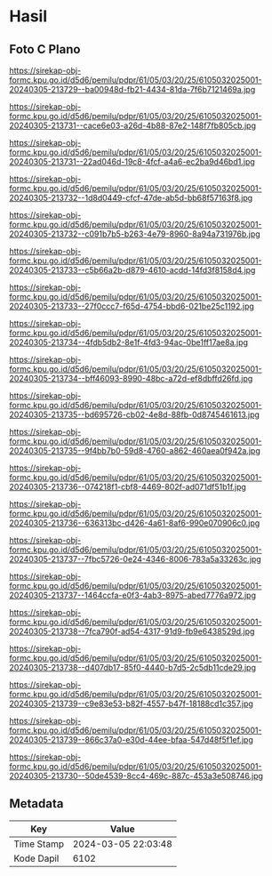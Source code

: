 # Hasil

## Foto C Plano

https://sirekap-obj-formc.kpu.go.id/d5d6/pemilu/pdpr/61/05/03/20/25/6105032025001-20240305-213729--ba00948d-fb21-4434-81da-7f6b7121469a.jpg

https://sirekap-obj-formc.kpu.go.id/d5d6/pemilu/pdpr/61/05/03/20/25/6105032025001-20240305-213731--cace6e03-a26d-4b88-87e2-148f7fb805cb.jpg

https://sirekap-obj-formc.kpu.go.id/d5d6/pemilu/pdpr/61/05/03/20/25/6105032025001-20240305-213731--22ad046d-19c8-4fcf-a4a6-ec2ba9d46bd1.jpg

https://sirekap-obj-formc.kpu.go.id/d5d6/pemilu/pdpr/61/05/03/20/25/6105032025001-20240305-213732--1d8d0449-cfcf-47de-ab5d-bb68f57163f8.jpg

https://sirekap-obj-formc.kpu.go.id/d5d6/pemilu/pdpr/61/05/03/20/25/6105032025001-20240305-213732--c091b7b5-b263-4e79-8960-8a94a731976b.jpg

https://sirekap-obj-formc.kpu.go.id/d5d6/pemilu/pdpr/61/05/03/20/25/6105032025001-20240305-213733--c5b66a2b-d879-4610-acdd-14fd3f8158d4.jpg

https://sirekap-obj-formc.kpu.go.id/d5d6/pemilu/pdpr/61/05/03/20/25/6105032025001-20240305-213733--27f0ccc7-f65d-4754-bbd6-021be25c1192.jpg

https://sirekap-obj-formc.kpu.go.id/d5d6/pemilu/pdpr/61/05/03/20/25/6105032025001-20240305-213734--4fdb5db2-8e1f-4fd3-94ac-0be1ff17ae8a.jpg

https://sirekap-obj-formc.kpu.go.id/d5d6/pemilu/pdpr/61/05/03/20/25/6105032025001-20240305-213734--bff46093-8990-48bc-a72d-ef8dbffd26fd.jpg

https://sirekap-obj-formc.kpu.go.id/d5d6/pemilu/pdpr/61/05/03/20/25/6105032025001-20240305-213735--bd695726-cb02-4e8d-88fb-0d8745461613.jpg

https://sirekap-obj-formc.kpu.go.id/d5d6/pemilu/pdpr/61/05/03/20/25/6105032025001-20240305-213735--9f4bb7b0-59d8-4760-a862-460aea0f942a.jpg

https://sirekap-obj-formc.kpu.go.id/d5d6/pemilu/pdpr/61/05/03/20/25/6105032025001-20240305-213736--074218f1-cbf8-4469-802f-ad071df51b1f.jpg

https://sirekap-obj-formc.kpu.go.id/d5d6/pemilu/pdpr/61/05/03/20/25/6105032025001-20240305-213736--636313bc-d426-4a61-8af6-990e070906c0.jpg

https://sirekap-obj-formc.kpu.go.id/d5d6/pemilu/pdpr/61/05/03/20/25/6105032025001-20240305-213737--7fbc5726-0e24-4346-8006-783a5a33263c.jpg

https://sirekap-obj-formc.kpu.go.id/d5d6/pemilu/pdpr/61/05/03/20/25/6105032025001-20240305-213737--1464ccfa-e0f3-4ab3-8975-abed7776a972.jpg

https://sirekap-obj-formc.kpu.go.id/d5d6/pemilu/pdpr/61/05/03/20/25/6105032025001-20240305-213738--7fca790f-ad54-4317-91d9-fb9e6438529d.jpg

https://sirekap-obj-formc.kpu.go.id/d5d6/pemilu/pdpr/61/05/03/20/25/6105032025001-20240305-213738--d407db17-85f0-4440-b7d5-2c5db11cde29.jpg

https://sirekap-obj-formc.kpu.go.id/d5d6/pemilu/pdpr/61/05/03/20/25/6105032025001-20240305-213739--c9e83e53-b82f-4557-b47f-18188cd1c357.jpg

https://sirekap-obj-formc.kpu.go.id/d5d6/pemilu/pdpr/61/05/03/20/25/6105032025001-20240305-213739--866c37a0-e30d-44ee-bfaa-547d48f5f1ef.jpg

https://sirekap-obj-formc.kpu.go.id/d5d6/pemilu/pdpr/61/05/03/20/25/6105032025001-20240305-213730--50de4539-8cc4-469c-887c-453a3e508746.jpg


## Metadata

| Key        | Value               |
| ---------- | ------------------- |
| Time Stamp | 2024-03-05 22:03:48 |
| Kode Dapil | 6102                |



